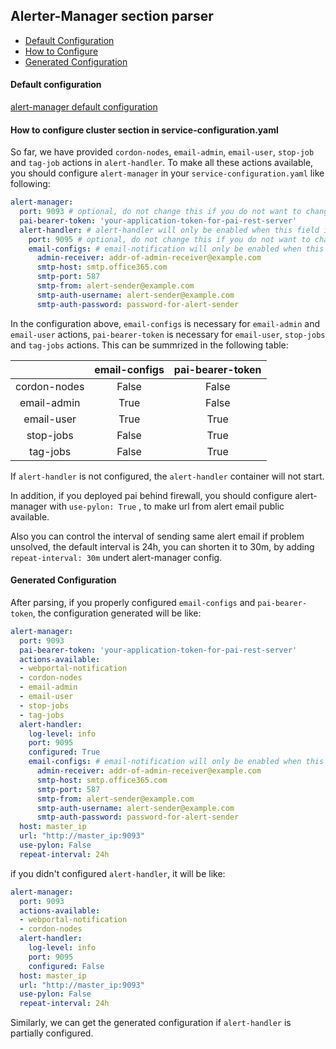 ## Alerter-Manager section parser

* [Default Configuration](#D_Config)
* [How to Configure](#HT_Config)
* [Generated Configuration](#G_Config)

#### Default configuration <a name="D_Config"></a>

[alert-manager default configuration](alert-manager.yaml)

#### How to configure cluster section in service-configuration.yaml <a name="HT_Config"></a>

So far, we have provided `cordon-nodes`, `email-admin`, `email-user`, `stop-job` and `tag-job` actions in `alert-handler`.
To make all these actions available, 
you should configure `alert-manager` in your `service-configuration.yaml` like following:

``` yaml
alert-manager:
  port: 9093 # optional, do not change this if you do not want to change the port alert-manager is listening on
  pai-bearer-token: 'your-application-token-for-pai-rest-server'
  alert-handler: # alert-handler will only be enabled when this field is not empty
    port: 9095 # optional, do not change this if you do not want to change the port alert-handler is listening on
    email-configs: # email-notification will only be enabled when this field is not empty
      admin-receiver: addr-of-admin-receiver@example.com
      smtp-host: smtp.office365.com
      smtp-port: 587
      smtp-from: alert-sender@example.com
      smtp-auth-username: alert-sender@example.com
      smtp-auth-password: password-for-alert-sender
```

In the configuration above, `email-configs` is necessary for `email-admin` and `email-user` actions,
`pai-bearer-token` is necessary for `email-user`, `stop-jobs` and `tag-jobs` actions.
This can be summrized in the following table:

|              | email-configs | pai-bearer-token |
| :-----------:| :-----------: | :--------------: |
| cordon-nodes | False         | False            |
| email-admin  | True          | False            |
| email-user   | True          | True             |
| stop-jobs    | False         | True             |
| tag-jobs     | False         | True             |

If `alert-handler` is not configured, the `alert-handler` container will not start.

In addition, if you deployed pai behind firewall, you should configure alert-manager with `use-pylon: True` , to make url from alert email public available.

Also you can control the interval of sending same alert email if problem unsolved, the default interval is 24h, you can shorten it to 30m, by adding `repeat-interval: 30m` undert alert-manager config.

#### Generated Configuration <a name="G_Config"></a>

After parsing, if you properly configured `email-configs` and `pai-bearer-token`, the configuration generated will be like:

``` yaml
alert-manager: 
  port: 9093
  pai-bearer-token: 'your-application-token-for-pai-rest-server'
  actions-available:
  - webportal-notification
  - cordon-nodes
  - email-admin
  - email-user
  - stop-jobs
  - tag-jobs
  alert-handler:
    log-level: info
    port: 9095
    configured: True
    email-configs: # email-notification will only be enabled when this field is not empty
      admin-receiver: addr-of-admin-receiver@example.com
      smtp-host: smtp.office365.com
      smtp-port: 587
      smtp-from: alert-sender@example.com
      smtp-auth-username: alert-sender@example.com
      smtp-auth-password: password-for-alert-sender
  host: master_ip
  url: "http://master_ip:9093"
  use-pylon: False
  repeat-interval: 24h
```

if you didn't configured `alert-handler`, it will be like:

``` yaml
alert-manager:
  port: 9093
  actions-available:
  - webportal-notification
  - cordon-nodes
  alert-handler:
    log-level: info
    port: 9095
    configured: False
  host: master_ip
  url: "http://master_ip:9093"
  use-pylon: False
  repeat-interval: 24h
```

Similarly, we can get the generated configuration if `alert-handler` is partially configured.
